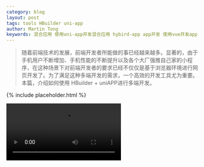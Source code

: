 ```yaml
---
category: blog
layout: post
tags: tools HBuilder uni-app 
author: Martin Tong
keywords: 混合应用 使用uni-app开发混合应用 hybird-app app开发 使用vue开发app
---
```


> 随着前端技术的发展，前端开发者所能做的事已经越来越多。显著的，由于手机用户不断增加、手机性能的不断提升以及各个大厂强推自己家的小程序，在这种场景下对前端开发者的要求已经不仅仅是基于浏览器环境进行网页开发了。为了满足这种多端开发的需求，一个高效的开发工具尤为重要。本篇，介绍如何使用 HBuilder + uniAPP进行多端开发。

{% include placeholder.html %}

<video controls="" autoplay="" name="media"><source src="https://freetyst.nf.migu.cn/public/product5th/product34/2019/07/1822/2009%E5%B9%B406%E6%9C%8826%E6%97%A5%E5%8D%9A%E5%B0%94%E6%99%AE%E6%96%AF/%E6%AD%8C%E6%9B%B2%E4%B8%8B%E8%BD%BD/MP3_40_16_Stero/60054701923.mp3?key=e2ab61811c6f0d67&amp;Tim=1595317686131&amp;channelid=00&amp;msisdn=3dab4d4dcf294231a988a61c55392118&amp;CI=600547019232600902000006889366&amp;F=000009" type="audio/mpeg"></video>